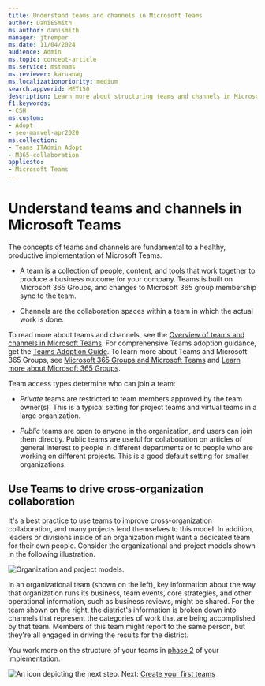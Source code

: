 ```yaml
---
title: Understand teams and channels in Microsoft Teams
author: DaniESmith
ms.author: danismith
manager: jtremper
ms.date: 11/04/2024
audience: Admin
ms.topic: concept-article
ms.service: msteams
ms.reviewer: karuanag
ms.localizationpriority: medium
search.appverid: MET150
description: Learn more about structuring teams and channels in Microsoft Teams and how to use Teams to drive cross-organization collaboration.
f1.keywords:
- CSH
ms.custom: 
- Adopt
- seo-marvel-apr2020
ms.collection: 
- Teams_ITAdmin_Adopt
- M365-collaboration
appliesto: 
- Microsoft Teams
---
```


# Understand teams and channels in Microsoft Teams

The concepts of teams and channels are fundamental to a healthy, productive implementation of Microsoft Teams.

- A team is a collection of people, content, and tools that work together to produce a business outcome for your company. Teams is built on Microsoft 365 Groups, and changes to Microsoft 365 group membership sync to the team.

- Channels are the collaboration spaces within a team in which the actual work is done.

To read more about teams and channels, see the [Overview of teams and channels in Microsoft Teams](teams-channels-overview.md). For comprehensive Teams adoption guidance, get the [Teams Adoption Guide](https://aka.ms/teamstoolkit). To learn more about Teams and Microsoft 365 Groups, see [Microsoft 365 Groups and Microsoft Teams](office-365-groups.md) and [Learn more about Microsoft 365 Groups](https://support.office.com/article/Learn-about-Office-365-groups-b565caa1-5c40-40ef-9915-60fdb2d97fa2).

Team access types determine who can join a team:

- *Private* teams are restricted to team members approved by the team owner(s). This is a typical setting for project teams and virtual teams in a large organization.

- *Public* teams are open to anyone in the organization, and users can join them directly. Public teams are useful for collaboration on articles of general interest to people in different departments or to people who are working on different projects. This is a good default setting for smaller organizations.

## Use Teams to drive cross-organization collaboration

It's a best practice to use teams to improve cross-organization collaboration, and many projects lend themselves to this model. In addition, leaders or divisions inside of an organization might want a dedicated team for their own people. Consider the organizational and project models shown in the following illustration.

![Organization and project models.](media/teams-adoption-organization-project.png)

In an organizational team (shown on the left), key information about the way that organization runs its business, team events, core strategies, and other operational information, such as business reviews, might be shared. For the team shown on the right, the district's information is broken down into channels that represent the categories of work that are being accomplished by that team. Members of this team might report to the same person, but they're all engaged in driving the results for the district.
  
You work more on the structure of your teams in [phase 2](teams-adoption-phase2-experiment.md) of your implementation.

![An icon depicting the next step.](media/teams-adoption-next-icon.png) Next: [Create your first teams](teams-adoption-your-first-teams.md)
